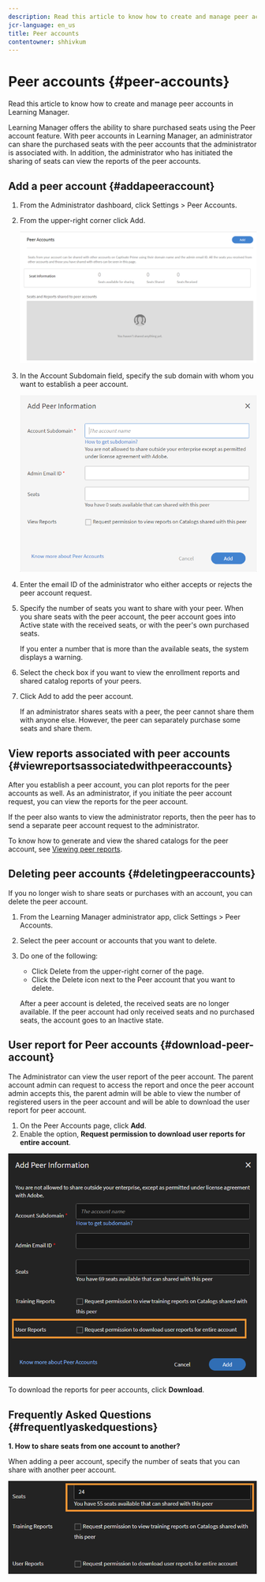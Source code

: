 ```yaml
---
description: Read this article to know how to create and manage peer accounts in Learning Manager.
jcr-language: en_us
title: Peer accounts
contentowner: shhivkum
---
```



# Peer accounts {#peer-accounts}

Read this article to know how to create and manage peer accounts in Learning Manager.

Learning Manager offers the ability to share purchased seats using the Peer account feature. With peer accounts in Learning Manager, an administrator can share the purchased seats with the peer accounts that the administrator is associated with. In addition, the administrator who has initiated the sharing of seats can view the reports of the peer accounts.

## Add a peer account {#addapeeraccount}

1. From the Administrator dashboard, click Settings > Peer Accounts.
1. From the upper-right corner click Add.

   ![](assets/peeraccount.png)

1. In the Account Subdomain field, specify the sub domain with whom you want to establish a peer account.

   ![](assets/addpeer.png)

1. Enter the email ID of the administrator who either accepts or rejects the peer account request.
1. Specify the number of seats you want to share with your peer. When you share seats with the peer account, the peer account goes into Active state with the received seats, or with the peer's own purchased seats.

   If you enter a number that is more than the available seats, the system displays a warning.

1. Select the check box if you want to view the enrollment reports and shared catalog reports of your peers.
1. Click Add to add the peer account.

   If an administrator shares seats with a peer, the peer cannot share them with anyone else. However, the peer can separately purchase some seats and share them.

## View reports associated with peer accounts {#viewreportsassociatedwithpeeraccounts}

After you establish a peer account, you can plot reports for the peer accounts as well. As an administrator, if you initiate the peer account request, you can view the reports for the peer account.

If the peer also wants to view the administrator reports, then the peer has to send a separate peer account request to the administrator.  

To know how to generate and view the shared catalogs for the peer account, see [Viewing peer reports](reports.md#main-pars_header_894271250).

## Deleting peer accounts {#deletingpeeraccounts}

If you no longer wish to share seats or purchases with an account, you can delete the peer account.

1. From the Learning Manager administrator app, click Settings > Peer Accounts.
1. Select the peer account or accounts that you want to delete.   
1. Do one of the following:

   * Click Delete from the upper-right corner of the page.
   * Click the Delete icon next to the Peer account that you want to delete.

   After a peer account is deleted, the received seats are no longer available. If the peer account had only received seats and no purchased seats, the account goes to an Inactive state.

## User report for Peer accounts {#download-peer-account}

The Administrator can view the user report of the peer account. The parent account admin can request to access the report and once the peer account admin accepts this, the parent admin will be able to view the number of registered users in the peer account and will be able to download the user report for peer account.

1. On the Peer Accounts page, click **Add**.
1. Enable the option, **Request permission to download user reports for entire account**.

![](assets/image034.png)

To download the reports for peer accounts, click **Download**. 

## Frequently Asked Questions {#frequentlyaskedquestions}

**1. How to share seats from one account to another?**

When adding a peer account, specify the number of seats that you can share with another peer account.

![](assets/share-seats.png)
